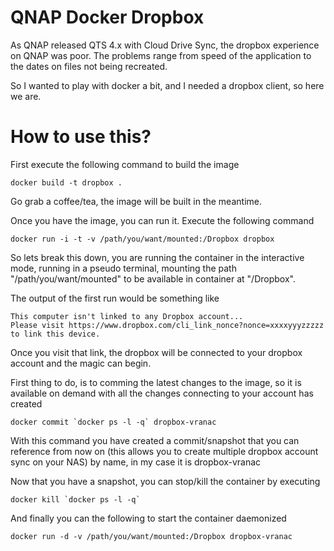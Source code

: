 QNAP Docker Dropbox
===================

As QNAP released QTS 4.x with Cloud Drive Sync, the dropbox experience on QNAP was poor.
The problems range from speed of the application to the dates on files not being recreated.

So I wanted to play with docker a bit, and I needed a dropbox client, so here we are.

How to use this?
================

First execute the following command to build the image

```
docker build -t dropbox .
```

Go grab a coffee/tea, the image will be built in the meantime.

Once you have the image, you can run it. Execute the following command

```
docker run -i -t -v /path/you/want/mounted:/Dropbox dropbox
```

So lets break this down, you are running the container in the interactive mode,
running in a pseudo terminal, mounting the path "/path/you/want/mounted" to
be available in container at "/Dropbox".

The output of the first run would be something like

```
This computer isn't linked to any Dropbox account...
Please visit https://www.dropbox.com/cli_link_nonce?nonce=xxxxyyyzzzzz to link this device.
```

Once you visit that link, the dropbox will be connected to your dropbox account and the magic can begin.

First thing to do, is to comming the latest changes to the image, so it is available on demand with
all the changes connecting to your account has created

```
docker commit `docker ps -l -q` dropbox-vranac
```

With this command you have created a commit/snapshot that you can reference from now on (this allows you to create multiple dropbox account sync on your NAS) by name, in my case it is dropbox-vranac

Now that you have a snapshot, you can stop/kill the container by executing

```
docker kill `docker ps -l -q`
```

And finally you can the following to start the container daemonized

```
docker run -d -v /path/you/want/mounted:/Dropbox dropbox-vranac
```